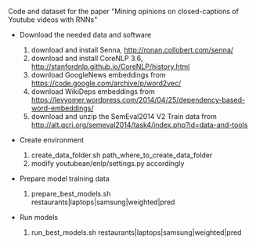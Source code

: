 Code and dataset for the paper "Mining opinions on closed-captions of Youtube videos with RNNs"

- Download the needed data and software
    1. download and install Senna, http://ronan.collobert.com/senna/
    2. download and install CoreNLP 3.6, http://stanfordnlp.github.io/CoreNLP/history.html
    3. download GoogleNews embeddings from https://code.google.com/archive/p/word2vec/
    4. download WikiDeps embeddings from https://levyomer.wordpress.com/2014/04/25/dependency-based-word-embeddings/
    5. download and unzip the SemEval2014 V2 Train data from http://alt.qcri.org/semeval2014/task4/index.php?id=data-and-tools

- Create environment
    1. create_data_folder.sh path_where_to_create_data_folder
    2. modify youtubean/enlp/settings.py accordingly

- Prepare model training data
    1. prepare_best_models.sh restaurants|laptops|samsung|weighted|pred

- Run models
    1. run_best_models.sh restaurants|laptops|samsung|weighted|pred